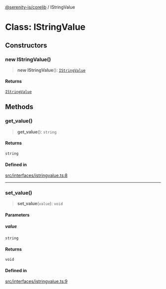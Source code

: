 [@serenity-is/corelib](../README.md) / IStringValue

# Class: IStringValue

## Constructors

### new IStringValue()

> **new IStringValue**(): [`IStringValue`](IStringValue.md)

#### Returns

[`IStringValue`](IStringValue.md)

## Methods

### get\_value()

> **get\_value**(): `string`

#### Returns

`string`

#### Defined in

[src/interfaces/istringvalue.ts:8](https://github.com/serenity-is/serenity/blob/master/packages/corelib/src/interfaces/istringvalue.ts#L8)

***

### set\_value()

> **set\_value**(`value`): `void`

#### Parameters

##### value

`string`

#### Returns

`void`

#### Defined in

[src/interfaces/istringvalue.ts:9](https://github.com/serenity-is/serenity/blob/master/packages/corelib/src/interfaces/istringvalue.ts#L9)
